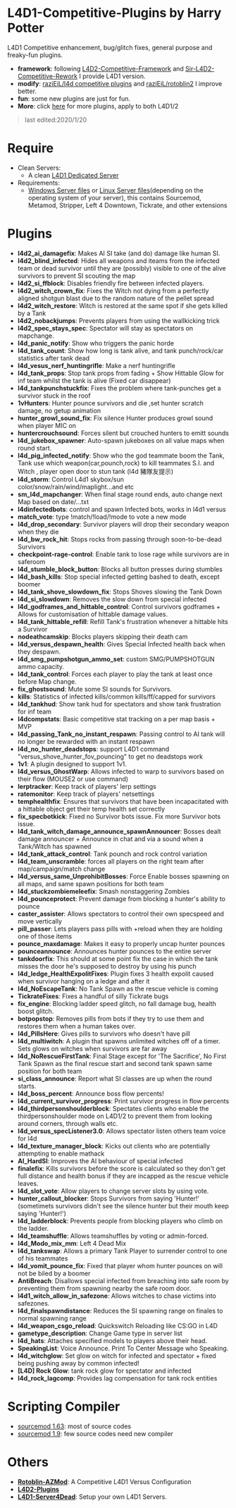 # L4D1-Competitive-Plugins by Harry Potter
L4D1 Competitive enhancement, bug/glitch fixes, general purpose and freaky-fun plugins.
* <b>framework</b>: following [L4D2-Competitive-Framework](https://github.com/Attano/L4D2-Competitive-Framework/tree/master/addons/sourcemod/scripting) and [Sir-L4D2-Competitive-Rework](https://github.com/SirPlease/L4D2-Competitive-Rework/tree/master/addons/sourcemod/scripting) I provide L4D1 version.
* <b>modify</b>: [raziEiL/l4d competitive plugins](https://bitbucket.org/disawar1/l4d-competitive-plugins/src/master/) and [raziEiL/rotoblin2](https://github.com/raziEiL/rotoblin2/tree/master/src) I improve better.
* <b>fun</b>: some new plugins are just for fun.
* <b>More</b>: click [here](https://github.com/fbef0102/L4D1_2-Plugins) for more plugins, apply to both L4D1/2
> last edited:2020/1/20
# Require
  * Clean Servers:
      * A clean [L4D1 Dedicated Server](https://github.com/fbef0102/L4D1-Server4Dead/blob/master/README.md#how-to-download-l4d1-dedicated-server-files)
  * Requirements:
      * [Windows Server files](https://github.com/fbef0102/L4D1-Server4Dead/releases/download/v2.0/Windows_Server_files.zip) or [Linux Server files](https://github.com/fbef0102/L4D1-Server4Dead/releases/download/v2.0/Linux_Server_files.zip)(depending on the operating system of your server), this contains Sourcemod, Metamod, Stripper, Left 4 Downtown, Tickrate, and other extensions
# Plugins
* <b>l4d2_ai_damagefix</b>: Makes AI SI take (and do) damage like human SI.
* <b>l4d2_blind_infected</b>: Hides all weapons and iteams from the infected team or dead survivor until they are (possibly) visible to one of the alive survivors to prevent SI scouting the map
* <b>l4d2_si_ffblock</b>: Disables friendly fire between infected players.
* <b>l4d2_witch_crown_fix</b>: Fixes the Witch not dying from a perfectly aligned shotgun blast due to the random nature of the pellet spread
* <b>l4d2_witch_restore</b>: Witch is restored at the same spot if she gets killed by a Tank
* <b>l4d2_nobackjumps</b>: Prevents players from using the wallkicking trick
* <b>l4d2_spec_stays_spec</b>: Spectator will stay as spectators on mapchange.
* <b>l4d_panic_notify</b>: Show who triggers the panic horde
* <b>l4d_tank_count</b>: Show how long is tank alive, and tank punch/rock/car statistics after tank dead
* <b>l4d_vesus_nerf_huntingrifle</b>: Make a nerf huntingrifle
* <b>l4d_tank_props</b></b>: Stop tank props from fading + Show Hittable Glow for inf team whilst the tank is alive (Fixed car disappear)
* <b>l4d_tankpunchstuckfix</b>: Fixes the problem where tank-punches get a survivor stuck in the roof
* <b>1vHunters</b>: Hunter pounce survivors and die ,set hunter scratch damage, no getup animation
* <b>hunter_growl_sound_fix</b>: Fix silence Hunter produces growl sound when player MIC on
* <b>huntercrouchsound</b>: Forces silent but crouched hunters to emitt sounds
* <b>l4d_jukebox_spawner</b>: Auto-spawn jukeboxes on all value maps when round start.
* <b>l4d_pig_infected_notify</b>: Show who the god teammate boom the Tank, Tank use which weapon(car,pounch,rock) to kill teammates S.I. and Witch , player open door to stun tank (l4d 豬隊友提示)
* <b>l4d_storm</b>: Control L4d1 skybox/sun color/snow/rain/wind/maplight...and etc
* <b>sm_l4d_mapchanger</b>: When final stage round ends, auto change next Map based on date/...txt
* <b>l4dinfectedbots</b>: control and spawn Infected bots, works in l4d1 versus
* <b>match_vote</b>: type !match/!load/!mode to vote a new mode
* <b>l4d_drop_secondary</b>: Survivor players will drop their secondary weapon when they die
* <b>l4d_bw_rock_hit</b>: Stops rocks from passing through soon-to-be-dead Survivors
* <b>checkpoint-rage-control</b>: Enable tank to lose rage while survivors are in saferoom
* <b>l4d_stumble_block_button</b>: Blocks all button presses during stumbles
* <b>l4d_bash_kills</b>: Stop special infected getting bashed to death, except boomer
* <b>l4d_tank_shove_slowdown_fix</b>: Stops Shoves slowing the Tank Down
* <b>l4d_si_slowdown</b>: Removes the slow down from special infected
* <b>l4d_godframes_and_hittable_control</b>: Control survivors godframes + Allows for customisation of hittable damage values.
* <b>l4d_tank_hittable_refill</b>: Refill Tank's frustration whenever a hittable hits a Survivor
* <b>nodeathcamskip</b>: Blocks players skipping their death cam
* <b>l4d_versus_despawn_health</b>: Gives Special Infected health back when they despawn.
* <b>l4d_smg_pumpshotgun_ammo_set</b>: custom SMG/PUMPSHOTGUN ammo capacity.
* <b>l4d_tank_control</b>: Forces each player to play the tank at least once before Map change.
* <b>fix_ghostsound</b>: Mute some SI sounds for Survivors.
* <b>kills</b>: Statistics of infected kills/common kills/ff/capped for survivors
* <b>l4d_tankhud</b>: Show tank hud for spectators and show tank frustration for inf team
* <b>l4dcompstats</b>: Basic competitive stat tracking on a per map basis + MVP
* <b>l4d_passing_Tank_no_instant_respawn</b>: Passing control to AI tank will no longer be rewarded with an instant respawn
* <b>l4d_no_hunter_deadstops</b>: support L4D1 command "versus_shove_hunter_fov_pouncing" to get no deadstops work
* <b>1v1</b>: A plugin designed to support 1v1.
* <b>l4d_versus_GhostWarp</b>: Allows infected to warp to survivors based on their flow (MOUSE2 or use command)
* <b>lerptracker</b>: Keep track of players' lerp settings
* <b>ratemonitor</b>: Keep track of players' netsettings
* <b>temphealthfix</b>: Ensures that survivors that have been incapacitated with a hittable object get their temp health set correctly
* <b>fix_specbotkick</b>: Fixed no Survivor bots issue. Fix more Survivor bots issue.
* <b>l4d_tank_witch_damage_announce_spawnAnnouncer</b>: Bosses dealt damage announcer + Announce in chat and via a sound when a Tank/Witch has spawned
* <b>l4d_tank_attack_control</b>: Tank pounch and rock control variation
* <b>l4d_team_unscramble</b>: forces all players on the right team after map/campaign/match change
* <b>l4d_versus_same_UnprohibitBosses</b>: Force Enable bosses spawning on all maps, and same spawn positions for both team
* <b>l4d_stuckzombiemeleefix</b>: Smash nonstaggering Zombies
* <b>l4d_pounceprotect</b>: Prevent damage from blocking a hunter's ability to pounce
* <b>caster_assister</b>: Allows spectators to control their own specspeed and move vertically
* <b>pill_passer</b>: Lets players pass pills with +reload when they are holding one of those items
* <b>pounce_maxdamage</b>: Makes it easy to properly uncap hunter pounces
* <b>pounceannounce</b>: Announces hunter pounces to the entire server
* <b>tankdoorfix</b>: This should at some point fix the case in which the tank misses the door he's supposed to destroy by using his punch
* <b>l4d_ledge_HealthExpolitFixes</b>: Plugin fixes 3 health expolit caused when survivor hanging on a ledge and after it
* <b>l4d_NoEscapeTank</b>: No Tank Spawn as the rescue vehicle is coming
* <b>TickrateFixes</b>: Fixes a handful of silly Tickrate bugs
* <b>fix_engine</b>: Blocking ladder speed glitch, no fall damage bug, health boost glitch.
* <b>botpopstop</b>: Removes pills from bots if they try to use them and restores them when a human takes over.
* <b>l4d_PillsHere</b>: Gives pills to survivors who doesn't have pill
* <b>l4d_multiwitch</b>: A plugin that spawns unlimited witches off of a timer. Sets glows on witches when survivors are far away
* <b>l4d_NoRescueFirstTank</b>: Final Stage except for 'The Sacrifice', No First Tank Spawn as the final rescue start and second tank spawn same position for both team
* <b>si_class_announce</b>: Report what SI classes are up when the round starts.
* <b>l4d_boss_percent</b>: Announce boss flow percents!
* <b>l4d_current_survivor_progress</b>: Print survivor progress in flow percents
* <b>l4d_thirdpersonshoulderblock</b>: Spectates clients who enable the thirdpersonshoulder mode on L4D1/2 to prevent them from looking around corners, through walls etc.
* <b>l4d_versus_specListener3.0</b>: Allows spectator listen others team voice for l4d
* <b>l4d_texture_manager_block</b>: Kicks out clients who are potentially attempting to enable mathack
* <b>AI_HardSI</b>: Improves the AI behaviour of special infected
* <b>finalefix</b>: Kills survivors before the score is calculated so they don't get full distance and health bonus if they are incapped as the rescue vehicle leaves.
* <b>l4d_slot_vote</b>: Allow players to change server slots by using vote.
* <b>hunter_callout_blocker</b>: Stops Survivors from saying 'Hunter!' (sometimets survivors didn't see the silence hunter but their mouth keep saying 'Hunter!')
* <b>l4d_ladderblock</b>: Prevents people from blocking players who climb on the ladder.
* <b>l4d_teamshuffle</b>: Allows teamshuffles by voting or admin-forced.
* <b>l4d_Modo_mix_mm</b>: Left 4 Dead Mix
* <b>l4d_tankswap</b>: Allows a primary Tank Player to surrender control to one of his teammates
* <b>l4d_vomit_pounce_fix</b>: Fixed that player whom hunter pounces on will not be biled by a boomer
* <b>AntiBreach</b>: Disallows special infected from breaching into safe room by preventing them from spawning nearby the safe room door.
* <b>l4d1_witch_allow_in_safezone</b>: Allows witches to chase victims into safezones.
* <b>l4d_finalspawndistance</b>: Reduces the SI spawning range on finales to normal spawning range
* <b>l4d_weapon_csgo_reload</b>: Quickswitch Reloading like CS:GO in L4D
* <b>gametype_description</b>: Change Game type in server list
* <b>l4d_hats</b>: Attaches specified models to players above their head.
* <b>SpeakingList</b>: Voice Announce. Print To Center Message who Speaking.
* <b>l4d_witchglow</b>: Set glow on witch for infected and spectator + fixed being pushing away by common infected!
* <b>[L4D] Rock Glow</b>: tank rock glow for spectator and infected
* <b>l4d_rock_lagcomp</b>: Provides lag compensation for tank rock entities
# Scripting Compiler
* [sourcemod 1.63](https://github.com/fbef0102/L4D1-Competitive-Plugins/releases/download/v1.0/sourcemod_1.63_Compiler.zip): most of source codes
* [sourcemod 1.9](https://github.com/fbef0102/L4D1-Competitive-Plugins/releases/download/v1.0/sourcemod_1.9_Compiler.zip): few source codes need new compiler
# Others
* <b>[Rotoblin-AZMod](https://github.com/fbef0102/Rotoblin-AZMod)</b>: A Competitive L4D1 Versus Configuration
* <b>[L4D2-Plugins](https://github.com/fbef0102/L4D2-Plugins)</b>
* <b>[L4D1-Server4Dead](https://github.com/fbef0102/L4D1-Server4Dead)</b>: Setup your own L4D1 Servers.

